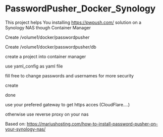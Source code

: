 # PasswordPusher_Docker_Synology

This project helps You installing https://pwpush.com/ solution on a Synology NAS though Container Manager

Create /volume1/docker/passwordpusher

Create /volume1/docker/passwordpusher/db

create a project into container manager

use yaml_config as yaml file

fill free to change passwords and usernames for more security

create

done



use your prefered gateway to get https acces (CloudFlare....)

otherwise use reverse proxy on your nas

Based on: https://mariushosting.com/how-to-install-password-pusher-on-your-synology-nas/
